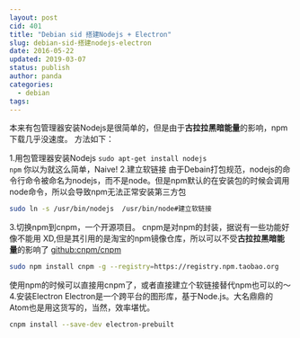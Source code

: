 ```yaml
---
layout: post
cid: 401
title: "Debian sid 搭建Nodejs + Electron"
slug: debian-sid-搭建nodejs-electron
date: 2016-05-22
updated: 2019-03-07
status: publish
author: panda
categories: 
  - debian
tags: 
---
```





本来有包管理器安装Nodejs是很简单的，但是由于<b>古拉拉黑暗能量</b>的影响，npm下载几乎没速度。
方法如下：


<!--more-->


1.用包管理器安装Nodejs
<code lang='bash'>sudo apt-get install nodejs npm</code>
你以为就这么简单，Naive!
2.建立软链接
由于Debain打包规范，nodejs的命令行命令被命名为nodejs，而不是node。但是npm默认的在安装包的时候会调用node命令，所以会导致npm无法正常安装第三方包
```bash
sudo ln -s /usr/bin/nodejs  /usr/bin/node#建立软链接
```
3.切换npm到cnpm，一个开源项目。
cnpm是对npm的封装，据说有一些功能好像不能用 XD,但是其引用的是淘宝的npm镜像仓库，所以可以不受<strong>古拉拉黑暗能量</strong>的影响了
<a href="https://github.com/cnpm/cnpm" target="_blank">github:cnpm/cnpm</a>
```bash
sudo npm install cnpm -g --registry=https://registry.npm.taobao.org
```
使用npm的时候可以直接用cnpm了，或者直接建立个软链接替代npm也可以的～
4.安装Electron
Electron是一个跨平台的图形库，基于Node.js。大名鼎鼎的Atom也是用这货写的，当然，效率堪忧。
```bash
cnpm install --save-dev electron-prebuilt
```